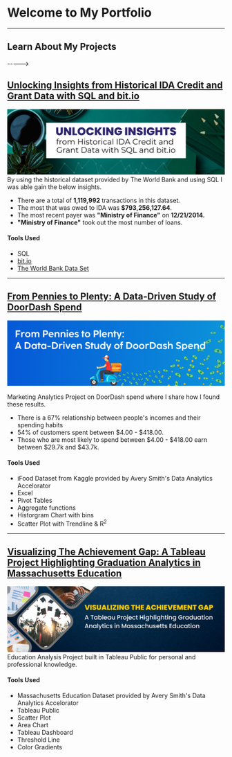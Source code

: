 # Welcome to My Portfolio

---

## Learn About My Projects
<!--
#### [Internal Blog Post Project](/bank)
<img src="images/dummy_thumbnail.jpg?raw=true"/>
Tolulope is the best

---
#### [Linked File Project](/files/Day 12 - 21 days to data.pdf)
<img src="images/21 Days To Data Challenge.png?raw=true"/>
For this project, I explored what a good analytics PowerPoint presentation should entail. It talks about main talking points, how to tie data to the business value, and much more.

----->
----->
## [Unlocking Insights from Historical IDA Credit and Grant Data with SQL and bit.io](https://www.linkedin.com/pulse/unlocking-insights-from-historical-ida-credit-grant-pavico-tsukayama/)
[<img src="images/SQL Banking Project Cover Image.png"/>](https://www.linkedin.com/pulse/unlocking-insights-from-historical-ida-credit-grant-pavico-tsukayama/)
By using the historical dataset provided by The World Bank and using SQL I was able gain the below insights.

- There are a total of **1,119,992** transactions in this dataset.
- The most that was owed to IDA was **$793,256,127.64**.
- The most recent payer was **"Ministry of Finance"** on **12/21/2014.**
- **"Ministry of Finance"** took out the most number of loans.

#### Tools Used
- SQL
- [bit.io](https://bit.io/https://bit.io/)
- [The World Bank Data Set](https://finances.worldbank.org/Loans-and-Credits/IDA-Statement-Of-Credits-and-Grants-Historical-Dat/tdwh-3krx)
---

## [From Pennies to Plenty: A Data-Driven Study of DoorDash Spend](https://www.linkedin.com/pulse/from-pennies-plenty-data-driven-study-doordash-spend-cherie/)
[<img src="images/Pink Blue Modern Volunteer LinkedIn Article Cover.png"/>](https://www.linkedin.com/pulse/from-pennies-plenty-data-driven-study-doordash-spend-cherie/)

Marketing Analytics Project on DoorDash spend where I share how I found these results. <br>
- There is a 67% relationship between people's incomes and their spending habits
- 54% of customers spent between $4.00 - $418.00.
- Those who are most likely to spend between $4.00 - $418.00 earn between $29.7k and $43.7k.

#### Tools Used
- iFood Dataset from Kaggle provided by Avery Smith's Data Analytics Accelorator
- Excel
- Pivot Tables
- Aggregate functions
- Historgram Chart with bins
- Scatter Plot with Trendline & R<sup>2</sup>

---

## [Visualizing The Achievement Gap: A Tableau Project Highlighting Graduation Analytics in Massachusetts Education](/tableauMaSchoolProject.md)
[<img src="images/tableauMaSchoolProject/CoverImage.png"/>](/tableauMaSchoolProject.md)
Education Analysis Project built in Tableau Public for personal and professional knowledge.

#### Tools Used
- Massachusetts Education Dataset provided by Avery Smith's Data Analytics Accelorator
- Tableau Public
- Scatter Plot
- Area Chart
- Tableau Dashboard
- Threshold Line
- Color Gradients

<!--
---
#### [Education Project](https://www.linkedin.com/pulse/massachusetts-education-analysis-samantha-paul/)
[<img src="images/21 Days To Data Challenge What I've Learned Cover.png?raw=true"/>](https://www.linkedin.com/pulse/what-i-learned-21-days-data-avery-smith)
In this case study from Data Analytics Accelerator, I was prompted to analyze the State of Massachusetts education data. The main focuses were:
What schools are struggling the most?
How does class size affect college admission?
What are the top math schools in the state?

---

### Category Name 2

- [Project 1 Title](http://example.com/)
- [Project 2 Title](http://example.com/)
- [Project 3 Title](http://example.com/)
- [Project 4 Title](http://example.com/)
- [Project 5 Title](http://example.com/)

---
-->
